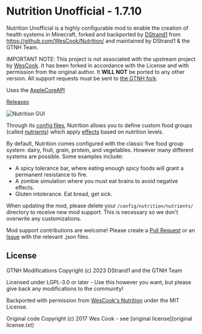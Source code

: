 # Nutrition Unofficial - 1.7.10

Nutrition Unofficial is a highly configurable mod to enable the creation of health systems in Minecraft, forked and backported by [DStrand1](https://github.com/DStrand1) from https://github.com/WesCook/Nutrition/ and maintained by DStrand1 & the GTNH Team.

IMPORTANT NOTE: This project is _not_ associated with the upstream project by [WesCook](https://github.com/WesCook/Nutrition). It has been forked in accordance with the License and with permission from the original author.  It __WILL NOT__ be ported to any other version.  All support requests must be sent to [the GTNH fork](https://github.com/GTNewHorizons/Nutrition/issues).

Uses the [AppleCoreAPI](https://github.com/GTNewHorizons/AppleCore)

[Releases](https://github.com/GTNewHorizons/Nutrition/releases)

![Nutrition GUI](screenshots/gui.png "Nutrition GUI")

Through its [config files](https://github.com/GTNewHorizons/Nutrition/wiki/Configuration), Nutrition allows you to define custom food groups (called [nutrients](https://github.com/GTNewHorizons/Nutrition/wiki/Nutrients)) which apply [effects](https://github.com/GTNewHorizons/Nutrition/wiki/Effects) based on nutrition levels.

By default, Nutrition comes configured with the classic five food group system: dairy, fruit, grain, protein, and vegetables.  However many different systems are possible.  Some examples include:

* A spicy tolerance bar, where eating enough spicy foods will grant a permanent resistance to fire.
* A zombie simulation where you must eat brains to avoid negative effects.
* Gluten intolerance.  Eat bread, get sick.

When updating the mod, please delete your `/config/nutrition/nutrients/` directory to receive new mod support.  This is necessary so we don't overwrite any customizations.

Mod support contributions are welcome!  Please create a [Pull Request](https://github.com/GTNewHorizons/Nutrition/pulls) or an [Issue](https://github.com/GTNewHorizons/Nutrition/issues) with the relevant .json files.

## License

GTNH Modifications Copyright (c) 2023 DStrand1 and the GTNH Team

Licensed under LGPL-3.0 or later - Use this however you want, but please give back any modifications to the community!

Backported with permission from [WesCook's Nutrition](https://github.com/WesCook/Nutrition) under the MIT License.

Original code Copyright (c) 2017 Wes Cook - see [original license](original license.txt)
